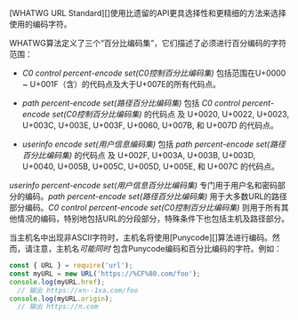 
[WHATWG URL Standard][]使用比遗留的API更具选择性和更精细的方法来选择使用的编码字符。

WHATWG算法定义了三个“百分比编码集”，它们描述了必须进行百分编码的字符范围：

* *C0 control percent-encode set(C0控制百分比编码集)* 包括范围在U+0000 ~ U+001F（含）的代码点及大于U+007E的所有代码点。

* *path percent-encode set(路径百分比编码集)* 包括 *C0 control percent-encode set(C0控制百分比编码集)* 的代码点 及 U+0020, U+0022, U+0023, U+003C, U+003E, U+003F, U+0060, U+007B, 和 U+007D 的代码点。

* *userinfo encode set(用户信息编码集)* 包括 *path percent-encode set(路径百分比编码集)* 的代码点 及 U+002F, U+003A, U+003B, U+003D, U+0040, U+005B, U+005C, U+005D, U+005E, 和 U+007C 的代码点。

*userinfo percent-encode set(用户信息百分比编码集)* 专门用于用户名和密码部分的编码。*path percent-encode set(路径百分比编码集)* 用于大多数URL的路径部分编码。*C0 control percent-encode set(C0控制百分比编码集)* 则用于所有其他情况的编码，特别地包括URL的分段部分，特殊条件下也包括主机及路径部分。

当主机名中出现非ASCII字符时，主机名将使用[Punycode][]算法进行编码。然而，请注意，主机名*可能同时* 包含Punycode编码和百分比编码的字符。例如：

```js
const { URL } = require('url');
const myURL = new URL('https://%CF%80.com/foo');
console.log(myURL.href);
  // 输出 https://xn--1xa.com/foo
console.log(myURL.origin);
  // 输出 https://π.com
```

